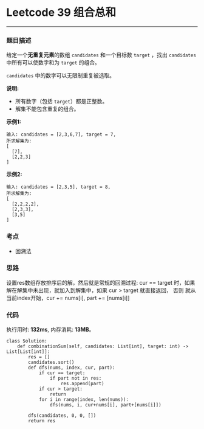# Leetcode 39 组合总和
***
### 题目描述
给定一个**无重复元素**的数组 `candidates` 和一个目标数 `target` ，找出 `candidates` 中所有可以使数字和为 `target` 的组合。

`candidates` 中的数字可以无限制重复被选取。  

**说明:**  

* 所有数字（包括 `target`）都是正整数。
* 解集不能包含重复的组合。 


**示例1:**  

	输入: candidates = [2,3,6,7], target = 7,
	所求解集为:
    [
      [7],
      [2,2,3]
    ]

**示例2:**  

	输入: candidates = [2,3,5], target = 8,
	所求解集为:
    [
      [2,2,2,2],
      [2,3,3],
      [3,5]
    ]
	

### 考点

* 回溯法

### 思路  
设置res数组存放排序后的解，然后就是常规的回溯过程: cur == target 时，如果解在解集中未出现，就加入到解集中，如果 cur > target 就直接返回， 否则 就从当前index开始，cur += nums[i], part += [nums[i]]


### 代码
执行用时: **132ms**, 内存消耗: **13MB**。


```
class Solution:
    def combinationSum(self, candidates: List[int], target: int) -> List[List[int]]:
        res = []
        candidates.sort()
        def dfs(nums, index, cur, part):
            if cur == target:
                if part not in res:
                    res.append(part)
            if cur > target:
                return 
            for i in range(index, len(nums)):
                dfs(nums, i, cur+nums[i], part+[nums[i]])
            
        dfs(candidates, 0, 0, [])
        return res
```
